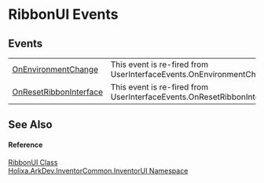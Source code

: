 # RibbonUI Events




## Events
<table>
<tr>
<td><a href="E_Holixa_ArkDev_InventorCommon_InventorUI_RibbonUI_OnEnvironmentChange">OnEnvironmentChange</a></td>
<td>This event is re-fired from UserInterfaceEvents.OnEnvironmentChange</td></tr>
<tr>
<td><a href="E_Holixa_ArkDev_InventorCommon_InventorUI_RibbonUI_OnResetRibbonInterface">OnResetRibbonInterface</a></td>
<td>This event is re-fired from UserInterfaceEvents.OnResetRibbonInterface</td></tr>
</table>

## See Also


#### Reference
<a href="T_Holixa_ArkDev_InventorCommon_InventorUI_RibbonUI">RibbonUI Class</a>  
<a href="N_Holixa_ArkDev_InventorCommon_InventorUI">Holixa.ArkDev.InventorCommon.InventorUI Namespace</a>  
